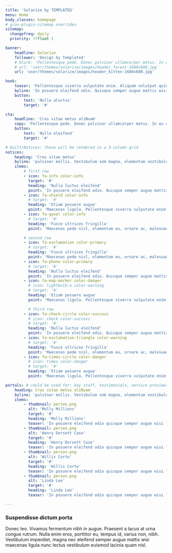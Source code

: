 ```yaml
---
title: 'Solarize by TEMPLATED'
menu: Home
body_classes: homepage
# grav-plugin-sitemap overrides
sitemap:
  changefreq: daily
  priority: !!float 1

banner:
    headline: Solarize
    follower: 'Design by Templated'
    # blurb: 'Pellentesque pede. Donec pulvinar ullamcorper metus. In eu odio at lectus pulvinar mollis. Vestibulum sem magna.'
    # url: 'user/themes/solarize/images/header_forest-1680x600.jpg'
    url: 'user/themes/solarize/images/header_kitten-1680x600.jpg'

hook:
    teaser: 'Pellentesque viverra vulputate enim. Aliquam volutpat quintesse.'
    byline: 'In posuere eleifend odio. Quisque semper augue mattis wisi. Maecenas ligula. Pellentesque viverra vulputate enim. Donec pulvinar ullamcorper metus.'
    button:
        text: 'Nulla aluctus'
        target: '#'

cta:
    headline: 'Cras vitae metus aliNuam'
    copy: 'Pellentesque pede. Donec pulvinar ullamcorper metus. In eu odio at lectus pulvinar mollis. Vestibulum sem magna, elementum vestibulum arcu.'
    button:
        text: 'Nulla eleifend'
        target: '#'

# Quilt/Notices: these will be rendered in a 3-column grid
notices:
    heading: 'Cras vitae metus'
    byline: 'pulvinar mollis. Vestibulum sem magna, elementum vestibulum arcu.'
    items:
        # first row
        - icon: fa-info color-info
          target: '#'
          heading: 'Nulla luctus eleifend'
          point: 'In posuere eleifend odio. Quisque semper augue mattis wisi. Maecenas ligula pellentesque.'
        - icon: fa-shield color-info
          # target: '#'
          heading: 'Etiam posuere augue'
          point: 'Maecenas ligula. Pellentesque viverra vulputate enim. Aliquam erat volutpat liguala.'
        - icon: fa-gavel color-info
          # target: '#'
          heading: 'Fusce ultrices fringilla'
          point: 'Maecenas pede nisl, elementum eu, ornare ac, malesuada at, erat. Proin gravida orci porttitor.'

        # second row
        - icon: fa-exclamation color-primary
          # target: '#'
          heading: 'Fusce ultrices fringilla'
          point: 'Maecenas pede nisl, elementum eu, ornare ac, malesuada at, erat. Proin gravida orci porttitor.'
        - icon: fa-phone color-primary
          # target: '#'
          heading: 'Nulla luctus eleifend'
          point: 'In posuere eleifend odio. Quisque semper augue mattis wisi. Maecenas ligula pellentesque.'
        - icon: fa-map-marker color-danger        
          # icon: lightbulb-o color-warning
          # target: '#'
          heading: 'Etiam posuere augue'
          point: 'Maecenas ligula. Pellentesque viverra vulputate enim. Aliquam erat volutpat liguala.'

          # third row
        - icon: fa-check-circle color-success
          # icon: check color-success
          # target: '#'
          heading: 'Nulla luctus eleifend'
          point: 'In posuere eleifend odio. Quisque semper augue mattis wisi. Maecenas ligula pellentesque.'
        - icon: fa-exclamation-triangle color-warning
          # target: '#'
          heading: 'Fusce ultrices fringilla'
          point: 'Maecenas pede nisl, elementum eu, ornare ac, malesuada at, erat. Proin gravida orci porttitor.'
        - icon: fa-times-circle color-danger
          # icon: times color-danger
          # target: '#'
          heading: 'Etiam posuere augue'
          point: 'Maecenas ligula. Pellentesque viverra vulputate enim. Aliquam erat volutpat liguala.'

portals: # could be used for: key staff, testimonials, service previews, ...
    heading: Cras vitae metus aliNuam
    byline: 'pulvinar mollis. Vestibulum sem magna, elementum vestibulum arcu.'
    items:
        - thumbnail: person.png
          alt: 'Molly Millions'
          target: '#'
          heading: 'Molly Millions'
          teaser: 'In posuere eleifend odio quisque semper augue wisi ligula.'
        - thumbnail: person.png
          alt: 'Henry Dorsett Case'
          target: '#'
          heading: 'Henry Dorsett Case'
          teaser: 'In posuere eleifend odio quisque semper augue wisi ligula.'
        - thumbnail: person.png
          alt: 'Willis Corto'
          target: '#'
          heading: 'Willis Corto'
          teaser: 'In posuere eleifend odio quisque semper augue wisi ligula.'
        - thumbnail: person.png
          alt: 'Linda Lee'
          target: '#'
          heading: 'Linda Lee'
          teaser: 'In posuere eleifend odio quisque semper augue wisi ligula.'

---
```


### Suspendisse dictum porta

Donec leo. Vivamus fermentum nibh in augue. Praesent a lacus at urna congue rutrum. Nulla enim eros, porttitor eu, tempus id, varius non, nibh. Vestibulum imperdiet, magna nec eleifend semper augue mattis wisi maecenas ligula nunc lectus vestibulum euismod lacinia quam nisl.